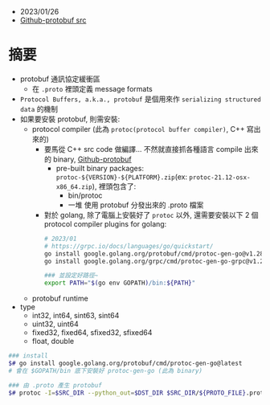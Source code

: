 
- 2023/01/26
- [Github-protobuf src](https://github.com/protocolbuffers/protobuf)


# 摘要

- protobuf 通訊協定緩衝區
    - 在 `.proto` 裡頭定義 message formats
- `Protocol Buffers, a.k.a., protobuf` 是個用來作 `serializing structured data` 的機制
- 如果要安裝 protobuf, 則需安裝:
    - protocol compiler (此為 `protoc(protocol buffer compiler)`, C++ 寫出來的)
        - 要馬從 C++ src code 做編譯... 不然就直接抓各種語言 compile 出來的 binary, [Github-protobuf](https://github.com/protocolbuffers/protobuf/releases)
            - pre-built binary packages: `protoc-${VERSION}-${PLATFORM}.zip`(ex: `protoc-21.12-osx-x86_64.zip`), 裡頭包含了:
                - bin/protoc
                - 一堆 使用 protobuf 分發出來的 .proto 檔案
        - 對於 golang, 除了電腦上安裝好了 `protoc` 以外, 還需要安裝以下 2 個 protocol compiler plugins for golang:
            ```bash
            # 2023/01
            # https://grpc.io/docs/languages/go/quickstart/
            go install google.golang.org/protobuf/cmd/protoc-gen-go@v1.28
            go install google.golang.org/grpc/cmd/protoc-gen-go-grpc@v1.2

            ### 並設定好路徑~
            export PATH="$(go env GOPATH)/bin:${PATH}"
            ```
    - protobuf runtime
- type
    - int32, int64, sint63, sint64
    - uint32, uint64
    - fixed32, fixed64, sfixed32, sfixed64
    - float, double 

```bash
### install
$# go install google.golang.org/protobuf/cmd/protoc-gen-go@latest
# 會在 $GOPATH/bin 底下安裝好 protoc-gen-go (此為 binary)

### 由 .proto 產生 protobuf
$# protoc -I=$SRC_DIR --python_out=$DST_DIR $SRC_DIR/${PROTO_FILE}.proto
```

